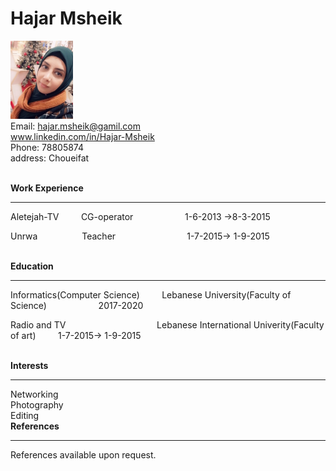 <!-- Headings       -->
#  **Hajar Msheik**
<img width="100" src="https://github.com/HajarMsheik/Markdown-cv/blob/main/Hajar.jpg?raw=true"><br>
Email: <hajar.msheik@gamil.com><br>
www.linkedin.com/in/Hajar-Msheik<br>
Phone: 78805874<br>
address: Choueifat<br><br>

**Work Experience**
___
<p>Aletejah-TV &nbsp  &nbsp  &nbsp  &nbsp       CG-operator  &nbsp  &nbsp  &nbsp  &nbsp  &nbsp  &nbsp  &nbsp  &nbsp  &nbsp   &nbsp  1-6-2013 ->8-3-2015</p>
<p>Unrwa &nbsp &nbsp &nbsp &nbsp  &nbsp &nbsp &nbsp &nbsp&nbsp     Teacher &nbsp &nbsp &nbsp &nbsp &nbsp &nbsp  &nbsp &nbsp &nbsp &nbsp &nbsp &nbsp &nbsp &nbsp 1-7-2015-> 1-9-2015  <br><br>

**Education**
____
<p>Informatics(Computer Science) &nbsp  &nbsp  &nbsp  &nbsp       Lebanese University(Faculty of Science)  &nbsp  &nbsp  &nbsp  &nbsp  &nbsp  &nbsp  &nbsp  &nbsp  &nbsp   &nbsp  2017-2020</p>
<p>Radio and TV &nbsp &nbsp &nbsp  &nbsp &nbsp &nbsp &nbsp &nbsp &nbsp &nbsp &nbsp &nbsp &nbsp &nbsp &nbsp &nbsp &nbsp &nbsp   Lebanese International Univerity(Faculty of art) &nbsp &nbsp &nbsp &nbsp   1-7-2015-> 1-9-2015  <br><br>

**Interests**
____
Networking<br>
Photography<br>
Editing<br>
**References**
___
References available upon request.

